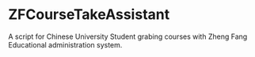 # ZFCourseTakeAssistant
A script for Chinese University Student grabing courses with Zheng Fang Educational administration system.
